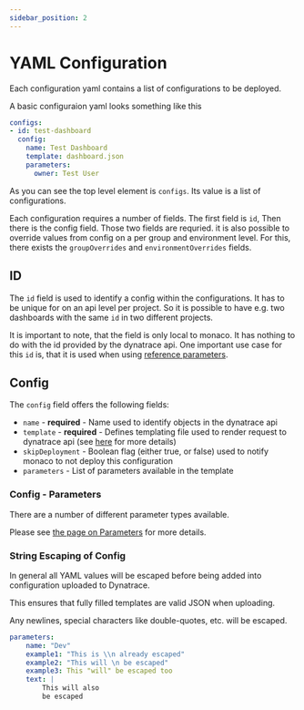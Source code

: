 ```yaml
---
sidebar_position: 2
---
```


# YAML Configuration

Each configuration yaml contains a list of configurations to be deployed.

A basic configuraion yaml looks something like this

```yaml
configs:
- id: test-dashboard
  config:
    name: Test Dashboard
    template: dashboard.json
    parameters:
      owner: Test User
```

As you can see the top level element is `configs`. Its value is a list of
configurations.

Each configuration requires a number of fields. The first field is `id`,
Then there is the config field. Those two fields are requried. it is also
possible to override values from config on a per group and environment
level. For this, there exists the `groupOverrides` and `environmentOverrides`
fields.

## ID

The `id` field is used to identify a config within the configurations. It
has to be unique for on an api level per project. So it is possible to have
e.g. two dashboards with the same `id` in two different projects.

It is important to note, that the field is only local to monaco. It has nothing
to do with the id provided by the dynatrace api. One important use case for this
`id` is, that it is used when using [reference parameters](parameters.md#reference-parameter).


## Config

The `config` field offers the following fields:

* `name` - **required** - Name used to identify objects in the dynatrace api
* `template` - **required** - Defines templating file used to render request to dynatrace api (see [here](projects.md#json-template-file) for more details)
* `skipDeployment` - Boolean flag (either true, or false) used to notify monaco to not deploy this configuration
* `parameters` - List of parameters available in the template

### Config - Parameters

There are a number of different parameter types available.

Please see [the page on Parameters](parameters.md) for more details.

### String Escaping of Config

In general all YAML values will be escaped before being added into configuration uploaded to Dynatrace.

This ensures that fully filled templates are valid JSON when uploading. 

Any newlines, special characters like double-quotes, etc. will be escaped.

```yaml
parameters:
    name: "Dev"
    example1: "This is \\n already escaped" 
    example2: "This will \n be escaped"
    example3: This "will" be escaped too
    text: |
        This will also
        be escaped
```
